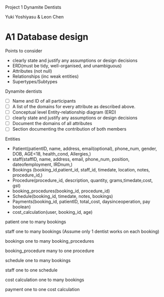 Project 1 Dynamite Dentists

Yuki Yoshiyasu & Leon Chen

# A1 Database design

Points to consider

- clearly state and justify any assumptions or design decisions
- ERD(must be tidy, well-organised, and unambiguous)
- Attributes (not null)
- Relationships (inc weak entities)
- Supertypes/Subtypes

Dynamite dentists

- [ ]  Name and ID of all participants
- [ ]  A list of the domains for every attribute as described above.
- [ ]  Conceptual level Entity-relationship diagram (ERD)
- [ ]  clearly state and justify any assumptions or design decisions
- [ ]  Document the domains of all attributes
- [ ]  Section documenting the contribution of both members

Entities

- Patient(patientID, name, address, email(optional), phone_num, gender, DOB, AGE<18,  health_cond, Allergies,)
- staff(staffID, name, address, email, phone_num, position, dateofemployment, IRDnum,)
- Bookings (booking_id,patient_id, staff_id, timedate, location, notes, procedure_id,)
- Procedure(procedure_id, description, quantity, grams,timedate,cost, gst)
- booking_procedures(booking_id, procedure_id)
- Schedule(booking_id, timedate, notes, bookings)
- Payments(booking_id, patientID, total_cost, daysinceoperation, pay boolean)
- cost_calculation(user, booking_id, age)

patient one to many bookings

staff one to many bookings (Assume only 1 dentist works on each booking)

bookings one to many booking_procedures

booking_procedure many to one procedure

schedule one to many bookings 

staff one to one schedule 

cost calculation one to many bookings

payment one to one cost calculation

